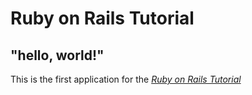# Ruby on Rails Tutorial

## "hello, world!"

This is the first application for the
[*Ruby on Rails Tutorial*](https://www.railstutorial.org/)
